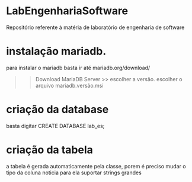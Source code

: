 # LabEngenhariaSoftware
Repositório referente à matéria de laboratório de engenharia de software 

# instalação mariadb.
para instalar o mariadb basta ir até mariadb.org/download/
>> Download MariaDB Server >>
escolher a versão.
>> escolher o arquivo mariadb.versão.msi

# criação da database
basta digitar CREATE DATABASE lab_es;

# criação da tabela
 a tabela é gerada automaticamente pela classe, porem
 é preciso mudar o tipo da coluna noticia para ela suportar strings grandes
 
